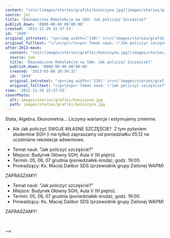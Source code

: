 ```yaml
---
content: "\n\n![images/stories/grafiki/koniczyna.jpg](images/stories/grafiki/koniczyna.jpg)\n\_\nStata, Algebra, Ekonometria... Liczymy wariancje i estymujemy zmienne. \n - Ale Jak policzyć SWOJE WŁASNE SZCZĘŚCIE?\n\_Z tym pytaniem studentów SGH (i nie tylko) zapraszamy od poniedziałku 05.12 na uczelniane rekolekcje adwentowe.\n\_\n\n<!--{{intro-break}}-->\n\n+ Temat nauk: \"Jak policzyć szczęście?\"\n + Miejsce: Budynek Główny SGH, Aula V (III piętro).\n + Termin: 05, 06, 07 grudnia (poniedziałek-środa); godz. 19:00.\n + Prowadzący: Ks. Maciej Dalibor SDS (przewodnik grupy Zielonej WAPM)\n\n ZAPRASZAMY!\n\_\n\n\n<!--CONTENT FROM OLD SERVER (jos before 2013): \n\n![images/stories/grafiki/koniczyna.jpg](images/stories/grafiki/koniczyna.jpg)\n\r\n\n\_\n\r\n\nStata, Algebra, Ekonometria... Liczymy wariancje i estymujemy zmienne. \n - Ale Jak policzyć SWOJE WŁASNE SZCZĘŚCIE?\n\_Z tym pytaniem studentów SGH (i nie tylko) zapraszamy od poniedziałku 05.12 na uczelniane rekolekcje adwentowe.\n\r\n\n\_\n\r\n\n\r\n\n<!--{{intro-break}}-->\n\r\n\n\r\n\n+ Temat nauk: \"Jak policzyć szczęście?\"\n + Miejsce: Budynek Główny SGH, Aula V (III piętro).\n + Termin: 05, 06, 07 grudnia (poniedziałek-środa); godz. 19:00.\n + Prowadzący: Ks. Maciej Dalibor SDS (przewodnik grupy Zielonej WAPM)\n\n ZAPRASZAMY!\n\r\n\n\_\n\n-->"
source: jos
title: 'Ekonomiczne Rekolekcje na SGH: Jak policzyć Szczęście?'
publish_down: '0000-00-00 00:00:00'
created: '2011-11-29 15:37:53'
id: '1049'
original_introtext: "<p><img width=\"130\" src=\"images/stories/grafiki/koniczyna.jpg\" style=\"float: left;\" /></p>\r\n<p>\_</p>\r\n<p style=\"padding-left: 150px;\">Stata, Algebra, Ekonometria... Liczymy wariancje i estymujemy zmienne. <br /> - Ale Jak policzyć SWOJE WŁASNE SZCZĘŚCIE?<br />\_Z tym pytaniem studentów SGH (i nie tylko) zapraszamy od poniedziałku 05.12 na uczelniane rekolekcje adwentowe.</p>\r\n<p>\_</p>\r\n<p />\r\n"
original_fulltext: "\r\n</p>\r\n<p>+ Temat nauk: \"Jak policzyć szczęście?\"<br /> + Miejsce: Budynek Główny SGH, Aula V (III piętro).<br /> + Termin: 05, 06, 07 grudnia (poniedziałek-środa); godz. 19:00.<br /> + Prowadzący: Ks. Maciej Dalibor SDS (przewodnik grupy Zielonej WAPM)<br /><br /> ZAPRASZAMY!</p>\r\n<p>\_</p>"
after-2013-move:
  content: "\n\n![images/stories/grafiki/koniczyna.jpg](images/stories/grafiki/koniczyna.jpg)\n\_\nStata, Algebra, Ekonometria... Liczymy wariancje i estymujemy zmienne. \n - Ale Jak policzyć SWOJE WŁASNE SZCZĘŚCIE?\n\_Z tym pytaniem studentów SGH (i nie tylko) zapraszamy od poniedziałku 05.12 na uczelniane rekolekcje adwentowe.\n\_\n\n<!--{{intro-break}}-->\n\n+ Temat nauk: \"Jak policzyć szczęście?\"\n + Miejsce: Budynek Główny SGH, Aula V (III piętro).\n + Termin: 05, 06, 07 grudnia (poniedziałek-środa); godz. 19:00.\n + Prowadzący: Ks. Maciej Dalibor SDS (przewodnik grupy Zielonej WAPM)\n\n ZAPRASZAMY!\n\_\n"
  source: jom
  title: 'Ekonomiczne Rekolekcje na SGH: Jak policzyć Szczęście?'
  publish_down: '0000-00-00 00:00:00'
  created: '2013-05-08 20:59:32'
  id: '1049'
  original_introtext: "<p><img width=\"130\" src=\"images/stories/grafiki/koniczyna.jpg\" style=\"float: left;\" /></p>\n<p>\_</p>\n<p style=\"padding-left: 150px;\">Stata, Algebra, Ekonometria... Liczymy wariancje i estymujemy zmienne. <br /> - Ale Jak policzyć SWOJE WŁASNE SZCZĘŚCIE?<br />\_Z tym pytaniem studentów SGH (i nie tylko) zapraszamy od poniedziałku 05.12 na uczelniane rekolekcje adwentowe.</p>\n<p>\_</p>\n<p />"
  original_fulltext: "</p>\n<p>+ Temat nauk: \"Jak policzyć szczęście?\"<br /> + Miejsce: Budynek Główny SGH, Aula V (III piętro).<br /> + Termin: 05, 06, 07 grudnia (poniedziałek-środa); godz. 19:00.<br /> + Prowadzący: Ks. Maciej Dalibor SDS (przewodnik grupy Zielonej WAPM)<br /><br /> ZAPRASZAMY!</p>\n<p>\_</p>"
time: '2011-11-29 15:37:53'
coverPhoto:
  alt: images/stories/grafiki/koniczyna.jpg
  path: images/stories/grafiki/koniczyna.jpg
---
```

Stata, Algebra, Ekonometria... Liczymy wariancje i estymujemy zmienne. 
 - Ale Jak policzyć SWOJE WŁASNE SZCZĘŚCIE?
 Z tym pytaniem studentów SGH (i nie tylko) zapraszamy od poniedziałku 05.12 na uczelniane rekolekcje adwentowe.
 

<!--{{intro-break}}-->

+ Temat nauk: "Jak policzyć szczęście?"
 + Miejsce: Budynek Główny SGH, Aula V (III piętro).
 + Termin: 05, 06, 07 grudnia (poniedziałek-środa); godz. 19:00.
 + Prowadzący: Ks. Maciej Dalibor SDS (przewodnik grupy Zielonej WAPM)

 ZAPRASZAMY!
 


<!--CONTENT FROM OLD SERVER (jos before 2013): 




 


Stata, Algebra, Ekonometria... Liczymy wariancje i estymujemy zmienne. 
 - Ale Jak policzyć SWOJE WŁASNE SZCZĘŚCIE?
 Z tym pytaniem studentów SGH (i nie tylko) zapraszamy od poniedziałku 05.12 na uczelniane rekolekcje adwentowe.


 




<!--{{intro-break}}-->




+ Temat nauk: "Jak policzyć szczęście?"
 + Miejsce: Budynek Główny SGH, Aula V (III piętro).
 + Termin: 05, 06, 07 grudnia (poniedziałek-środa); godz. 19:00.
 + Prowadzący: Ks. Maciej Dalibor SDS (przewodnik grupy Zielonej WAPM)

 ZAPRASZAMY!


 

-->

<!--{{json:{"created_date":"2011-11-29 15:37:53","publish_down":"0000-00-00 00:00:00","id":"1049"}}}-->